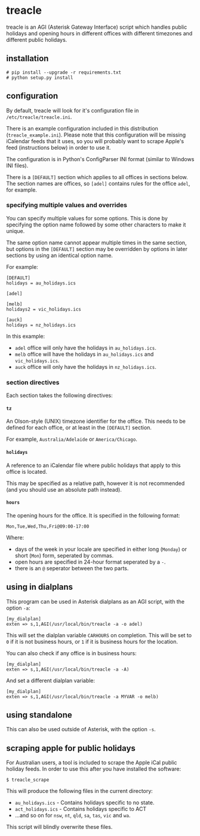 # treacle #

treacle is an AGI (Asterisk Gateway Interface) script which handles public holidays and opening hours in different offices with different timezones and different public holidays.

## installation ##

	# pip install --upgrade -r requirements.txt
	# python setup.py install

## configuration ##

By default, treacle will look for it's configuration file in `/etc/treacle/treacle.ini`.

There is an example configuration included in this distribution (`treacle_example.ini`).  Please note that this configuration will be missing iCalendar feeds that it uses, so you will probably want to scrape Apple's feed (instructions below) in order to use it.

The configuration is in Python's ConfigParser INI format (similar to Windows INI files).

There is a `[DEFAULT]` section which applies to all offices in sections below.  The section names are offices, so `[adel]` contains rules for the office `adel`, for example.

### specifying multiple values and overrides ###

You can specify multiple values for some options.  This is done by specifying the option name followed by some other characters to make it unique.

The same option name cannot appear multiple times in the same section, but options in the `[DEFAULT]` section may be overridden by options in later sections by using an identical option name.

For example:

	[DEFAULT]
	holidays = au_holidays.ics

	[adel]
	
	[melb]
	holidays2 = vic_holidays.ics
	
	[auck]
	holidays = nz_holidays.ics
	
In this example:

* `adel` office will only have the holidays in `au_holidays.ics`.
* `melb` office will have the holidays in `au_holidays.ics` and `vic_holidays.ics`.
* `auck` office will only have the holidays in `nz_holidays.ics`.

### section directives ###

Each section takes the following directives:

#### `tz` ####

An Olson-style (UNIX) timezone identifier for the office.  This needs to be defined for each office, or at least in the `[DEFAULT]` section.

For example, `Australia/Adelaide` or `America/Chicago`.

#### `holidays` ####

A reference to an iCalendar file where public holidays that apply to this office is located.

This may be specified as a relative path, however it is not recommended (and you should use an absolute path instead).

#### `hours` ####

The opening hours for the office.  It is specified in the following format:

	Mon,Tue,Wed,Thu,Fri@09:00-17:00

Where:

* days of the week in your locale are specified in either long (`Monday`) or short (`Mon`) form, seperated by commas.
* open hours are specified in 24-hour format seperated by a `-`.
* there is an `@` seperator between the two parts.

## using in dialplans ##

This program can be used in Asterisk dialplans as an AGI script, with the option `-a`:

	[my_dialplan]
	exten => s,1,AGI(/usr/local/bin/treacle -a -o adel)

This will set the dialplan variable `CARHOURS` on completion.  This will be set to `0` if it is not business hours, or `1` if it is business hours for the location.

You can also check if any office is in business hours:

	[my_dialplan]
	exten => s,1,AGI(/usr/local/bin/treacle -a -A)

And set a different dialplan variable:

	[my_dialplan]
	exten => s,1,AGI(/usr/local/bin/treacle -a MYVAR -o melb)


## using standalone ##

This can also be used outside of Asterisk, with the option `-s`.


## scraping apple for public holidays ##

For Australian users, a tool is included to scrape the Apple iCal public holiday feeds.  In order to use this after you have installed the software:

	$ treacle_scrape
	
This will produce the following files in the current directory:

* `au_holidays.ics` - Contains holidays specific to no state.
* `act_holidays.ics` - Contains holidays specific to ACT
* ...and so on for `nsw`, `nt`, `qld`, `sa`, `tas`, `vic` and `wa`.

This script will blindly overwrite these files.

